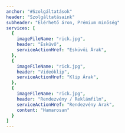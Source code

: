 ```yaml
---
anchor: "#Szolgáltatások"
header: "Szolgáltatásaink"
subheader: "Elérhető áron, Prémium minőség"
services: [
  {
    imageFileName: "rick.jpg",
    header: "Esküvő",
    serviceActionHref: "Esküvői Árak",
  },
  {
    imageFileName: "rick.jpg",
    header: "Videóklip",
    serviceActionHref: "Klip Árak",
  },
  {
    imageFileName: "rick.jpg",
    header: "Rendezvény / Reklámfilm",
    serviceActionHref: "Rendezvény Árak",
    content: "Hamarosan"
  }
]
---
```

